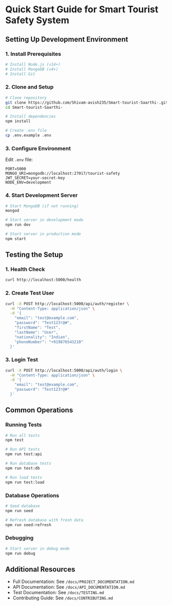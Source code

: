 # Quick Start Guide for Smart Tourist Safety System

## Setting Up Development Environment

### 1. Install Prerequisites
```bash
# Install Node.js (v14+)
# Install MongoDB (v4+)
# Install Git
```

### 2. Clone and Setup
```bash
# Clone repository
git clone https://github.com/Shivam-avish235/Smart-tourist-Saarthi-.git
cd Smart-tourist-Saarthi-

# Install dependencies
npm install

# Create .env file
cp .env.example .env
```

### 3. Configure Environment
Edit `.env` file:
```env
PORT=5000
MONGO_URI=mongodb://localhost:27017/tourist-safety
JWT_SECRET=your-secret-key
NODE_ENV=development
```

### 4. Start Development Server
```bash
# Start MongoDB (if not running)
mongod

# Start server in development mode
npm run dev

# Start server in production mode
npm start
```

## Testing the Setup

### 1. Health Check
```bash
curl http://localhost:5000/health
```

### 2. Create Test User
```bash
curl -X POST http://localhost:5000/api/auth/register \
  -H "Content-Type: application/json" \
  -d '{
    "email": "test@example.com",
    "password": "Test123!@#",
    "firstName": "Test",
    "lastName": "User",
    "nationality": "Indian",
    "phoneNumber": "+919876543210"
  }'
```

### 3. Login Test
```bash
curl -X POST http://localhost:5000/api/auth/login \
  -H "Content-Type: application/json" \
  -d '{
    "email": "test@example.com",
    "password": "Test123!@#"
  }'
```

## Common Operations

### Running Tests
```bash
# Run all tests
npm test

# Run API tests
npm run test:api

# Run database tests
npm run test:db

# Run load tests
npm run test:load
```

### Database Operations
```bash
# Seed database
npm run seed

# Refresh database with fresh data
npm run seed:refresh
```

### Debugging
```bash
# Start server in debug mode
npm run debug
```

## Additional Resources

- Full Documentation: See `/docs/PROJECT_DOCUMENTATION.md`
- API Documentation: See `/docs/API_DOCUMENTATION.md`
- Test Documentation: See `/docs/TESTING.md`
- Contributing Guide: See `/docs/CONTRIBUTING.md`

